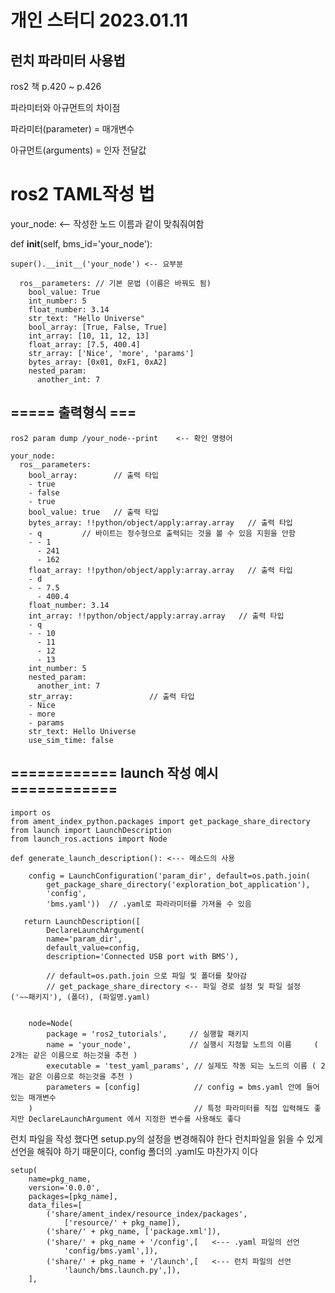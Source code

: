 # 개인 스터디 2023.01.11

## 런치 파라미터 사용법 

ros2 책 p.420 ~ p.426

파라미터와 아규먼트의 차이점

 파라미터(parameter) = 매개변수

 아규먼트(arguments) = 인자 전달값

# ros2 TAML작성 법

your_node: <-- 작성한 노드 이름과 같이 맞춰줘여함

 def __init__(self, bms_id='your_node'):

``` super().__init__('your_node') <-- 요부분 ```

```
  ros__parameters: // 기본 문법 (이름은 바꿔도 됨)
    bool_value: True
    int_number: 5
    float_number: 3.14
    str_text: "Hello Universe"
    bool_array: [True, False, True]
    int_array: [10, 11, 12, 13]
    float_array: [7.5, 400.4]
    str_array: ['Nice', 'more', 'params']
    bytes_array: [0x01, 0xF1, 0xA2]
    nested_param:
      another_int: 7
```

## ===== 출력형식 ===

``` ros2 param dump /your_node--print    <-- 확인 명령어 ```

```
your_node:
  ros__parameters:
    bool_array:        // 출력 타입
    - true
    - false
    - true
    bool_value: true   // 출력 타입
    bytes_array: !!python/object/apply:array.array   // 출력 타입
    - q         // 바이트는 정수형으로 출력되는 것을 볼 수 있음 지원을 안함
    - - 1
      - 241
      - 162
    float_array: !!python/object/apply:array.array   // 출력 타입
    - d
    - - 7.5
      - 400.4
    float_number: 3.14
    int_array: !!python/object/apply:array.array   // 출력 타입
    - q
    - - 10
      - 11
      - 12
      - 13
    int_number: 5
    nested_param:
      another_int: 7
    str_array:                 // 출력 타입
    - Nice
    - more
    - params
    str_text: Hello Universe
    use_sim_time: false
```
## ============ launch 작성 예시 ============
```
import os
from ament_index_python.packages import get_package_share_directory
from launch import LaunchDescription
from launch_ros.actions import Node

def generate_launch_description(): <--- 메소드의 사용

    config = LaunchConfiguration('param_dir', default=os.path.join(
        get_package_share_directory('exploration_bot_application'),
        'config',
        'bms.yaml'))  // .yaml로 파라라미터를 가져올 수 있음
   
   return LaunchDescription([
        DeclareLaunchArgument(
        name='param_dir',
        default_value=config,
        description='Connected USB port with BMS'),
             
        // default=os.path.join 으로 파일 및 폴더를 찾아감
        // get_package_share_directory <-- 파일 경로 설정 및 파일 설정  ('~~패키지'), (폴더), (파일명.yaml)
        
        
    node=Node(
        package = 'ros2_tutorials',     // 실행할 패키지 
        name = 'your_node',             // 실행시 지정할 노트의 이름     ( 2개는 같은 이름으로 하는것을 추천 )
        executable = 'test_yaml_params', // 실제도 작동 되는 노드의 이름 ( 2개는 같은 이름으로 하는것을 추천 )
        parameters = [config]            // config = bms.yaml 안에 들어 있는 매개변수 
    )                                    // 특정 파라미터를 직접 입력해도 좋지만 DeclareLaunchArgument 에서 지정한 변수를 사용해도 좋다
```
런치 파일을 작성 했다면 setup.py의 설정을 변경해줘야 한다 런치파일을 읽을 수 있게 선언을 해줘야 하기 때문이다, config 폴더의 .yaml도 마찬가지 이다 
```
setup(
    name=pkg_name,
    version='0.0.0',
    packages=[pkg_name],
    data_files=[
        ('share/ament_index/resource_index/packages',
            ['resource/' + pkg_name]),
        ('share/' + pkg_name, ['package.xml']),
        ('share/' + pkg_name + '/config',[   <--- .yaml 파일의 선언
            'config/bms.yaml',]),
        ('share/' + pkg_name + '/launch',[   <--- 런치 파일의 선언
            'launch/bms.launch.py',]),    
    ],
```




